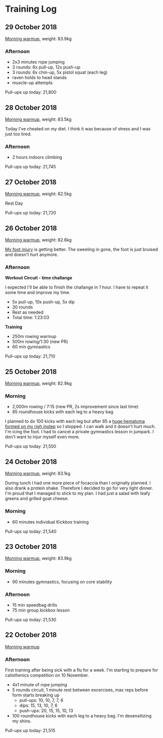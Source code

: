 # Training Log

## 29 October 2018
[Morning warmup](/articles/morning-routine), weight: 83.9kg

### Afternoon

- 2x3 minutes rope jumping
- 3 rounds: 6x pull-up, 12x push-up
- 3 rounds: 6x chin-up, 5x pistol squat (each leg)
- raven holds to head stands
- muscle-up attempts

Pull-ups up today: 21,800


## 28 October 2018
[Morning warmup](/articles/morning-routine), weight: 83.5kg

Today I've cheated on my diet. I think it was because of stress and I was just too tired.

### Afternoon

- 2 hours indoors climbing

Pull-ups up today: 21,745


## 27 October 2018
[Morning warmup](/articles/morning-routine), weight: 82.5kg

Rest Day

Pull-ups up today: 21,720


## 26 October 2018
[Morning warmup](/articles/morning-routine), weight: 82.6kg

[My foot injury](/media/26-10-2018-foot-injury.png) is getting better. The sweeling in gone, the foot is just bruised and doesn't hurt anymore.

### Afternoon

**Workout Circuit - time challange**

I expected I'll be able to finish the challange in 1 hour. I have to repeat it some time and improve my time.

- 5x pull-up, 10x push-up, 5x dip
- 30 rounds
- Rest as needed
- Total time: 1:23:03

**Training**

- 250m rowing warmup
- 500m rowing/1:30 (new PR)
- 60 min gymnastics

Pull-ups up today: 21,710


## 25 October 2018
[Morning warmup](/articles/morning-routine), weight: 82.9kg

### Morning

- 2,000m rowing / 7:15 (new PR, 2s improvement since last time)
- 85 roundhouse kicks with each leg to a heavy bag

I planned to do 100 kicks with each leg but after 85 a [huge hematoma formed on my righ instep](/media/25-10-2018-foot-injury.png) so I stopped. I can walk and it doesn't hurt much. I'm icing the foot. I had to cancel a private gymnastics lesson in jumpark. I don't want to injur myself even more.

Pull-ups up today: 21,550


## 24 October 2018
[Morning warmup](/articles/morning-routine), weight: 83.1kg

During lunch I had one more piece of focaccia than I originally planned. I also drank a protein shake. Therefore I decided to go for very light dinner. I'm proud that I managed to stick to my plan. I had just a salad with leafy greens and grilled goat cheese.

### Morning

- 60 minutes individual Kickbox training

Pull-ups up today: 21,540


## 23 October 2018
[Morning warmup](/articles/morning-routine), weight: 83.9kg

### Morning

- 90 minutes gymnastics, focusing on core stability

### Afternoon

- 15 min speedbag drills
- 75 min group kickbox lesson

Pull-ups up today: 21,530


## 22 October 2018
[Morning warmup](/articles/morning-routine)

### Afternoon
First training after being sick with a flu for a week. I'm starting to prepare for calisthenics competition on 10 November.

- 4x1 minute of rope jumping
- 5 rounds circuit, 1 minute rest between excercises, max reps before form starts breaking up
  - pull-ups: 10, 10, 7, 7, 6
  - dips: 15, 13, 10, 7, 6
  - push-ups: 20, 15, 15, 10, 13
- 100 roundhouse kicks with each leg to a heavy bag. I'm desensitizing my shins.

Pull-ups up today: 21,515
